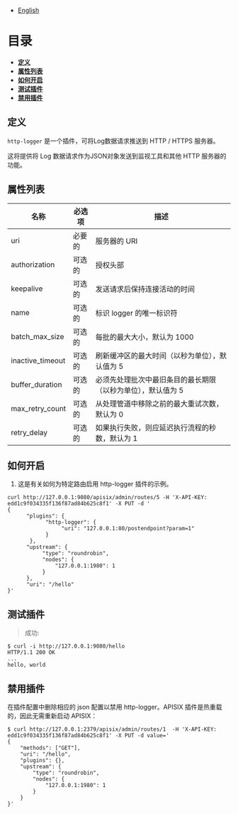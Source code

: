 <!--
#
# Licensed to the Apache Software Foundation (ASF) under one or more
# contributor license agreements.  See the NOTICE file distributed with
# this work for additional information regarding copyright ownership.
# The ASF licenses this file to You under the Apache License, Version 2.0
# (the "License"); you may not use this file except in compliance with
# the License.  You may obtain a copy of the License at
#
#     http://www.apache.org/licenses/LICENSE-2.0
#
# Unless required by applicable law or agreed to in writing, software
# distributed under the License is distributed on an "AS IS" BASIS,
# WITHOUT WARRANTIES OR CONDITIONS OF ANY KIND, either express or implied.
# See the License for the specific language governing permissions and
# limitations under the License.
#
-->

- [English](../../plugins/http-logger.md)

# 目录

- [**定义**](#name)
- [**属性列表**](#attributes)
- [**如何开启**](#how-to-enable)
- [**测试插件**](#test-plugin)
- [**禁用插件**](#disable-plugin)

## 定义

`http-logger` 是一个插件，可将Log数据请求推送到 HTTP / HTTPS 服务器。

这将提供将 Log 数据请求作为JSON对象发送到监视工具和其他 HTTP 服务器的功能。

## 属性列表

|名称          |必选项  |描述|
|---------     |--------|-----------|
| uri |必要的| 服务器的 URI |
| authorization |可选的| 授权头部 |
| keepalive |可选的|发送请求后保持连接活动的时间|
| name |可选的|标识 logger 的唯一标识符|
| batch_max_size |可选的|每批的最大大小，默认为 1000|
| inactive_timeout |可选的|刷新缓冲区的最大时间（以秒为单位），默认值为 5|
| buffer_duration |可选的|必须先处理批次中最旧条目的最长期限（以秒为单位），默认值为 5|
| max_retry_count |可选的|从处理管道中移除之前的最大重试次数，默认为 0|
| retry_delay |可选的|如果执行失败，则应延迟执行流程的秒数，默认为 1|

## 如何开启

1. 这是有关如何为特定路由启用 http-logger 插件的示例。

```shell
curl http://127.0.0.1:9080/apisix/admin/routes/5 -H 'X-API-KEY: edd1c9f034335f136f87ad84b625c8f1' -X PUT -d '
{
      "plugins": {
            "http-logger": {
                 "uri": "127.0.0.1:80/postendpoint?param=1"
            }
       },
      "upstream": {
           "type": "roundrobin",
           "nodes": {
               "127.0.0.1:1980": 1
           }
      },
      "uri": "/hello"
}'
```

## 测试插件

> 成功:

```shell
$ curl -i http://127.0.0.1:9080/hello
HTTP/1.1 200 OK
...
hello, world
```

## 禁用插件

在插件配置中删除相应的 json 配置以禁用 http-logger。APISIX 插件是热重载的，因此无需重新启动 APISIX：

```shell
$ curl http://127.0.0.1:2379/apisix/admin/routes/1  -H 'X-API-KEY: edd1c9f034335f136f87ad84b625c8f1' -X PUT -d value='
{
    "methods": ["GET"],
    "uri": "/hello",
    "plugins": {},
    "upstream": {
        "type": "roundrobin",
        "nodes": {
            "127.0.0.1:1980": 1
        }
    }
}'
```
